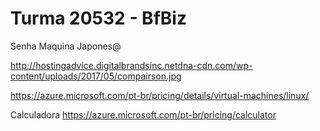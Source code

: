# Turma 20532 - BfBiz

Senha Maquina Japones@

http://hostingadvice.digitalbrandsinc.netdna-cdn.com/wp-content/uploads/2017/05/compairson.jpg


https://azure.microsoft.com/pt-br/pricing/details/virtual-machines/linux/


Calculadora
https://azure.microsoft.com/pt-br/pricing/calculator
